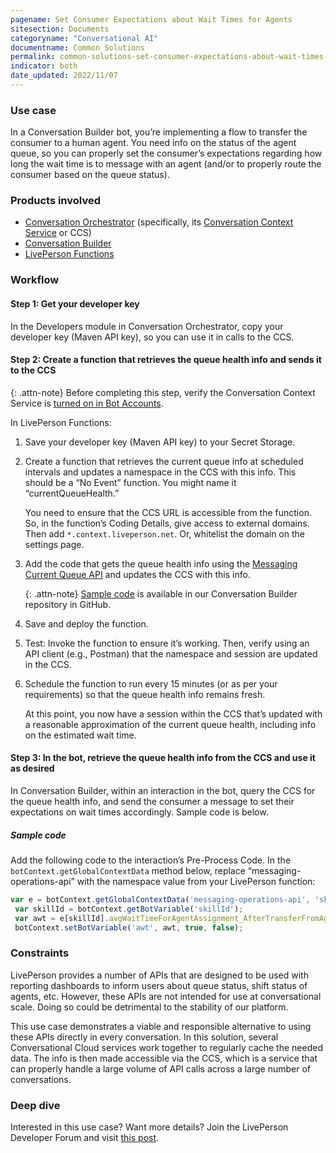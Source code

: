 ```yaml
---
pagename: Set Consumer Expectations about Wait Times for Agents
sitesection: Documents
categoryname: "Conversational AI"
documentname: Common Solutions
permalink: common-solutions-set-consumer-expectations-about-wait-times-for-agents.html
indicator: both
date_updated: 2022/11/07
---
```


### Use case

In a Conversation Builder bot, you’re implementing a flow to transfer the consumer to a human agent. You need info on the status of the agent queue, so you can properly set the consumer’s expectations regarding how long the wait time is to message with an agent (and/or to properly route the consumer based on the queue status).

### Products involved

* [Conversation Orchestrator](conversation-orchestrator-overview.html) (specifically, its [Conversation Context Service](conversation-orchestrator-conversation-context-service-overview.html) or CCS)
* [Conversation Builder](conversation-builder-overview.html)
* [LivePerson Functions](liveperson-functions-overview.html)

### Workflow

#### Step 1: Get your developer key

In the Developers module in Conversation Orchestrator, copy your developer key (Maven API key), so you can use it in calls to the CCS.

#### Step 2: Create a function that retrieves the queue health info and sends it to the CCS

{: .attn-note}
Before completing this step, verify the Conversation Context Service is [turned on in Bot Accounts](conversation-builder-scripting-functions-manage-the-conversation-context-service.html#getting-started).

In LivePerson Functions:

1. Save your developer key (Maven API key) to your Secret Storage.
2. Create a function that retrieves the current queue info at scheduled intervals and updates a namespace in the CCS with this info. This should be a “No Event” function. You might name it “currentQueueHealth.”

    You need to ensure that the CCS URL is accessible from the function. So, in the function’s Coding Details, give access to external domains. Then add `*.context.liveperson.net`. Or, whitelist the domain on the settings page.

3. Add the code that gets the queue health info using the [Messaging Current Queue API](messaging-operations-api-methods-messaging-current-queue-health.html) and updates the CCS with this info.

    {: .attn-note}
    [Sample code](https://github.com/LivePersonInc/ConversationBuilder-Samples/blob/entityreplace/faas-samples/current-queue-health/currentQueueHealth.js) is available in our Conversation Builder repository in GitHub.

4. Save and deploy the function.

5. Test: Invoke the function to ensure it’s working. Then, verify using an API client (e.g., Postman) that the namespace and session are updated in the CCS.

6. Schedule the function to run every 15 minutes (or as per your requirements) so that the queue health info remains fresh.

    At this point, you now have a session within the CCS that’s updated with a reasonable approximation of the current queue health, including info on the estimated wait time.

#### Step 3: In the bot, retrieve the queue health info from the CCS and use it as desired

In Conversation Builder, within an interaction in the bot, query the CCS for the queue health info, and send the consumer a message to set their expectations on wait times accordingly. Sample code is below.

##### Sample code

Add the following code to the interaction’s Pre-Process Code. In the `botContext.getGlobalContextData` method below, replace “messaging-operations-api” with the namespace value from your LivePerson function:

```javascript
var e = botContext.getGlobalContextData('messaging-operations-api', 'skillsMetrics');
 var skillId = botContext.getBotVariable('skillId');
 var awt = e[skillId].avgWaitTimeForAgentAssignment_AfterTransferFromAgent;
 botContext.setBotVariable('awt', awt, true, false);
```

### Constraints

LivePerson provides a number of APIs that are designed to be used with reporting dashboards to inform users about queue status, shift status of agents, etc. However, these APIs are not intended for use at conversational scale. Doing so could be detrimental to the stability of our platform.

This use case demonstrates a viable and responsible alternative to using these APIs directly in every conversation. In this solution, several Conversational Cloud services work together to regularly cache the needed data. The info is then made accessible via the CCS, which is a service that can properly handle a large volume of API calls across a large number of conversations.

### Deep dive

Interested in this use case? Want more details? Join the LivePerson Developer Forum and visit [this post](https://talkyard.livepersonai.com/-18/caching-current-queue-health-apis-w-faas-the-context-session-store).